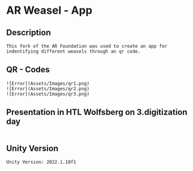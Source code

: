 # AR Weasel - App
## Description
```
This fork of the AR Foundation was used to create an app for indentifying different weasels through an qr code.
```

## QR - Codes
```
![Error](Assets/Images/qr1.png)
![Error](Assets/Images/qr2.png)
![Error](Assets/Images/qr3.png)
```

## Presentation in HTL Wolfsberg on 3.digitization day
```

```

## Unity Version
```
Unity Version: 2022.1.18f1 
```